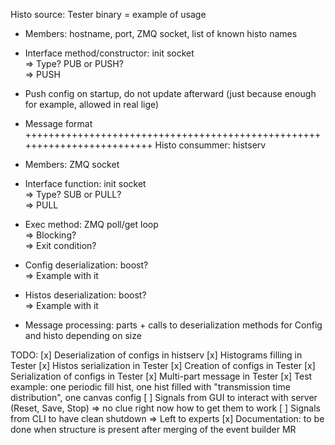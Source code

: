 Histo source: Tester binary = example of usage

- Members: hostname, port, ZMQ socket, list of known histo names

- Interface method/constructor: init socket\
  => Type? PUB or PUSH?\
  => PUSH
- Push config on startup, do not update afterward (just because enough for example, allowed in real lige)

- Message format
+++++++++++++++++++++++++++++++++++++++++++++++++++++++++++++++++++++++++
Histo consummer: histserv

- Members: ZMQ socket
- Interface function: init socket\
  => Type? SUB or PULL?\
  => PULL
- Exec method: ZMQ poll/get loop\
  => Blocking?\
  => Exit condition?
- Config deserialization: boost?\
  => Example with it
- Histos deserialization: boost?\
  => Example with it
- Message processing: parts + calls to deserialization methods for Config and histo depending on size


TODO:
[x] Deserialization of configs in histserv
[x] Histograms filling in Tester
[x] Histos serialization in Tester
[x] Creation of configs in Tester
[x] Serialization of configs in Tester
[x] Multi-part message in Tester
[x] Test example: one periodic fill hist, one hist filled with "transmission time distribution", one canvas config
[ ] Signals from GUI to interact with server (Reset, Save, Stop) => no clue right now how to get them to work
[ ] Signals from CLI to have clean shutdown => Left to experts
[x] Documentation: to be done when structure is present after merging of the event builder MR
